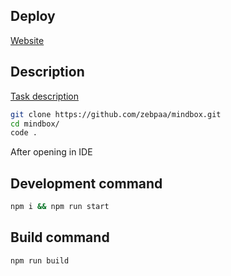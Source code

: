 ## Deploy

[Website](https://mindbox-n1tw.onrender.com)

## Description

[Task description](https://docs.google.com/document/d/1X9zMnAAU9vvEzdYtSEeeram8Kur5o-py5ChKlK5TIa8/edit?tab=t.0)

```sh
git clone https://github.com/zebpaa/mindbox.git
cd mindbox/
code .
```

After opening in IDE

<!-- ## Screenshots -->

<!-- ![Screenshot_1](https://github.com/user-attachments/assets/94a0c963-6b84-4f77-8830-6023e56b7cc8) -->

## Development command

```sh
npm i && npm run start
```

## Build command

```sh
npm run build
```
